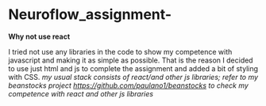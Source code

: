 # Neuroflow_assignment-
**Why not use react**

I tried not use any libraries in the code to show my competence with javascript and making it as simple as possible. 
That is the reason I decided to use just html and js to complete the assignment and added a bit of styling with CSS.
*my usual stack consists of react/and other js libraries; refer to my beanstocks project https://github.com/paulano1/beanstocks to check my competence with react and other js libraries* 
